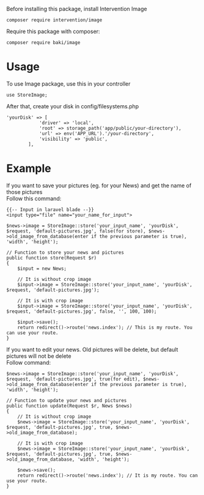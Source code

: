 Before installing this package, install Intervention Image
```
composer require intervention/image
```
Require this package with composer:
```
composer require baki/image
```
# Usage
To use Image package, use this in your controller
```
use StoreImage;
```
After that, create your disk in config/filesystems.php
```
'yourDisk' => [
            'driver' => 'local',
            'root' => storage_path('app/public/your-directory'),
            'url' => env('APP_URL').'/your-directory',
            'visibility' => 'public',
        ],
```
# Example
If you want to save your pictures (eg. for your News) and get the name of those pictures <br/>
Follow this command:
```
{{-- Input in laravel blade --}}
<input type="file" name="your_name_for_input">

$news->image = StoreImage::store('your_input_name', 'yourDisk', $request, 'default-pictures.jpg', false(for store), $news->old_image_from_database(enter if the previous parameter is true), 'width', 'height');

// Function to store your news and pictures
public function store(Request $r)
{
    $input = new News;
    
    // It is without crop image
    $input->image = StoreImage::store('your_input_name', 'yourDisk', $request, 'default-pictures.jpg');
    
    // It is with crop image
    $input->image = StoreImage::store('your_input_name', 'yourDisk', $request, 'default-pictures.jpg', false, '', 100, 100);
    
    $input->save();
    return redirect()->route('news.index'); // This is my route. You can use your route.
}
```

If you want to edit your news. Old pictures will be delete, but default pictures will not be delete <br/>
Follow command:
```
$news->image = StoreImage::store('your_input_name', 'yourDisk', $request, 'default-pictures.jpg', true(for edit), $news->old_image_from_database(enter if the previous parameter is true), 'width', 'height');

// Function to update your news and pictures
public function update(Request $r, News $news)
{
    // It is without crop image
    $news->image = StoreImage::store('your_input_name', 'yourDisk', $request, 'default-pictures.jpg', true, $news->old_image_from_database);
    
    // It is with crop image
    $news->image = StoreImage::store('your_input_name', 'yourDisk', $request, 'default-pictures.jpg', true, $news->old_image_from_database, 'width', 'height');
    
    $news->save();
    return redirect()->route('news.index'); // It is my route. You can use your route.
}
```
